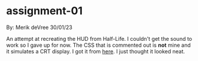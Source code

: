# assignment-01

By: Merik deVree 30/01/23

An attempt at recreating the HUD from Half-Life. I couldn't get the sound to work so I gave up for now. 
The CSS that is commented out is **not** mine and it simulates a CRT display. I got it from [here](http://aleclownes.com/2017/02/01/crt-display.html). I just thought it looked neat. 
